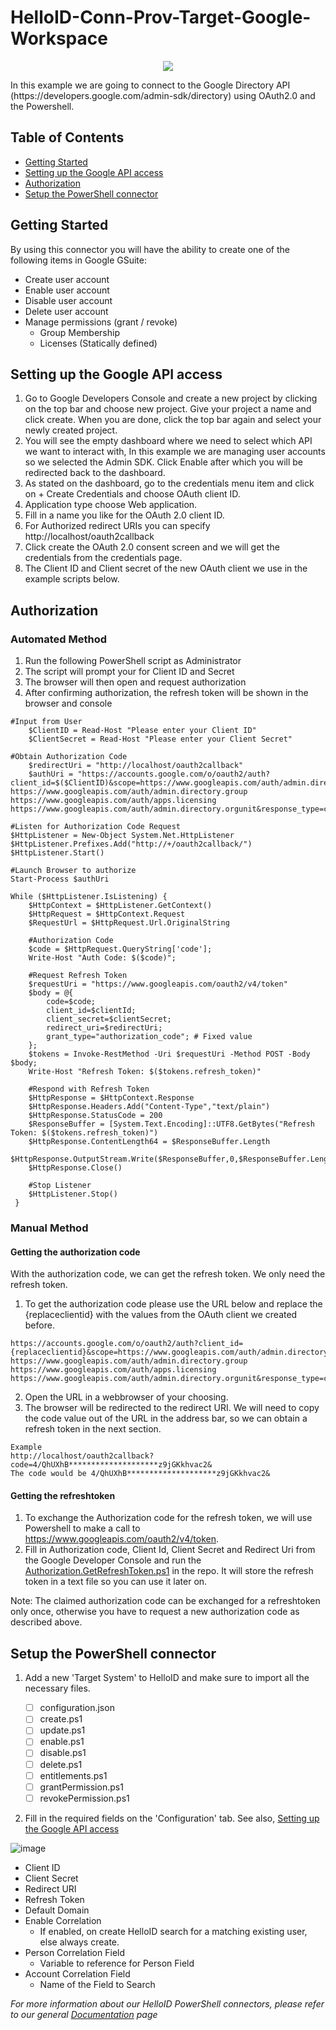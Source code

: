 # HelloID-Conn-Prov-Target-Google-Workspace
<p align="center">
  <img src="Assets/GoogleLogo.jpg">
</p>
In this example we are going to connect to the Google Directory API (https://developers.google.com/admin-sdk/directory) using OAuth2.0 and the Powershell.

<!-- TABLE OF CONTENTS -->
## Table of Contents
* [Getting Started](#getting-started)
* [Setting up the Google API access](#setting-up-the-google-api-access)
* [Authorization](#authorization)
* [Setup the PowerShell connector](#setup-the-powerShell-connector)

<!-- GETTING STARTED -->
## Getting Started
By using this connector you will have the ability to create one of the following items in Google GSuite:

* Create user account 
* Enable user account
* Disable user account
* Delete user account
* Manage permissions (grant / revoke)
  * Group Membership
  * Licenses (Statically defined)


## Setting up the Google API access
 1. Go to Google Developers Console and create a new project by clicking on the top bar and choose new project. Give your project a name and click create. When you are done, click the top bar again and select your newly created project.
 2. You will see the empty dashboard where we need to select which API we want to interact with, In this example we are managing user accounts so we selected the Admin SDK. Click Enable after which you will be redirected back to the dashboard.
 3. As stated on the dashboard, go to the credentials menu item and click on + Create Credentials and choose OAuth client ID.
 4. Application type choose Web application.
 5. Fill in a name you like for the OAuth 2.0 client ID.
 6. For Authorized redirect URIs you can specify http://localhost/oauth2callback
 7. Click create the OAuth 2.0 consent screen and we will get the credentials from the credentials page.
 8. The Client ID and Client secret of the new OAuth client we use in the example scripts below.

## Authorization

### Automated Method
1. Run the following PowerShell script as Administrator
2. The script will prompt your for Client ID and Secret
3. The browser will then open and request authorization
4. After confirming authorization, the refresh token will be shown in the browser and console
```
#Input from User
    $ClientID = Read-Host "Please enter your Client ID"
    $ClientSecret = Read-Host "Please enter your Client Secret"

#Obtain Authorization Code
    $redirectUri = "http://localhost/oauth2callback"
    $authUri = "https://accounts.google.com/o/oauth2/auth?client_id=$($ClientID)&scope=https://www.googleapis.com/auth/admin.directory.user https://www.googleapis.com/auth/admin.directory.group https://www.googleapis.com/auth/apps.licensing https://www.googleapis.com/auth/admin.directory.orgunit&response_type=code&redirect_uri=http://localhost/oauth2callback&access_type=offline&approval_prompt=force"

#Listen for Authorization Code Request
$HttpListener = New-Object System.Net.HttpListener
$HttpListener.Prefixes.Add("http://+/oauth2callback/")
$HttpListener.Start()

#Launch Browser to authorize
Start-Process $authUri

While ($HttpListener.IsListening) {
    $HttpContext = $HttpListener.GetContext()
    $HttpRequest = $HttpContext.Request
    $RequestUrl = $HttpRequest.Url.OriginalString
     
    #Authorization Code
    $code = $HttpRequest.QueryString['code'];
    Write-Host "Auth Code: $($code)";

    #Request Refresh Token
    $requestUri = "https://www.googleapis.com/oauth2/v4/token"
    $body = @{
        code=$code;
        client_id=$clientId;
        client_secret=$clientSecret;
        redirect_uri=$redirectUri;
        grant_type="authorization_code"; # Fixed value
    };
    $tokens = Invoke-RestMethod -Uri $requestUri -Method POST -Body $body;
    Write-Host "Refresh Token: $($tokens.refresh_token)"

    #Respond with Refresh Token
    $HttpResponse = $HttpContext.Response
    $HttpResponse.Headers.Add("Content-Type","text/plain")
    $HttpResponse.StatusCode = 200
    $ResponseBuffer = [System.Text.Encoding]::UTF8.GetBytes("Refresh Token: $($tokens.refresh_token)")
    $HttpResponse.ContentLength64 = $ResponseBuffer.Length
    $HttpResponse.OutputStream.Write($ResponseBuffer,0,$ResponseBuffer.Length)
    $HttpResponse.Close()

    #Stop Listener
    $HttpListener.Stop()
 }
```
### Manual Method
#### Getting the authorization code 
With the authorization code, we can get the refresh token. We only need the refresh token. 
1. To get the authorization code please use the URL below and replace the {replaceclientid} with the values from the OAuth client we created before.
```
https://accounts.google.com/o/oauth2/auth?client_id={replaceclientid}&scope=https://www.googleapis.com/auth/admin.directory.user https://www.googleapis.com/auth/admin.directory.group https://www.googleapis.com/auth/apps.licensing https://www.googleapis.com/auth/admin.directory.orgunit&response_type=code&redirect_uri=http://localhost/oauth2callback&access_type=offline&approval_prompt=force
```
2. Open the URL in a webbrowser of your choosing.
3. The browser will be redirected to the redirect URI. We will need to copy the code value out of the URL in the address bar, so we can obtain a refresh token in the next section.
```
Example
http://localhost/oauth2callback?code=4/QhUXhB********************z9jGKkhvac2&
The code would be 4/QhUXhB********************z9jGKkhvac2&
```

#### Getting the refreshtoken
1. To exchange the Authorization code for the refresh token, we will use Powershell to make a call to https://www.googleapis.com/oauth2/v4/token. 
2. Fill in Authorization code, Client Id, Client Secret and Redirect Uri from the Google Developer Console and run the [Authorization.GetRefreshToken.ps1](Scripts/Authorization.GetRefreshToken.ps1) in the repo. It will store the refresh token in a text file so you can use it later on.

Note: The claimed authorization code can be exchanged for a refreshtoken only once, otherwise you have to request a new authorization code as described above.

## Setup the PowerShell connector
1. Add a new 'Target System' to HelloID and make sure to import all the necessary files.

    - [ ] configuration.json
    - [ ] create.ps1
    - [ ] update.ps1
    - [ ] enable.ps1
    - [ ] disable.ps1
    - [ ] delete.ps1
    - [ ] entitlements.ps1
    - [ ] grantPermission.ps1
    - [ ] revokePermission.ps1

2. Fill in the required fields on the 'Configuration' tab. See also, [Setting up the Google API access](#setting-up-the-google-api-access)

![image](Assets/config.jpg)
* Client ID
* Client Secret
* Redirect URI
* Refresh Token
* Default Domain
* Enable Correlation
  * If enabled, on create HelloID search for a matching existing user, else always create.
* Person Correlation Field
  * Variable to reference for Person Field
* Account Correlation Field
  * Name of the Field to Search



_For more information about our HelloID PowerShell connectors, please refer to our general [Documentation](https://docs.helloid.com/hc/en-us/articles/360012557600-Configure-a-custom-PowerShell-source-system) page_
 
